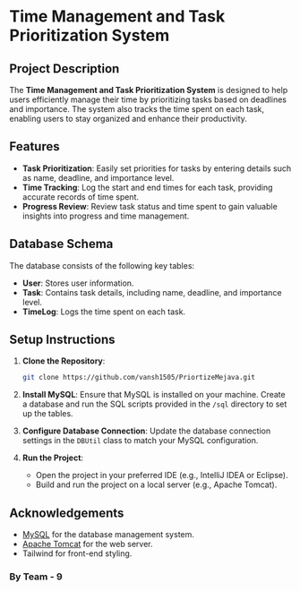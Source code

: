 # Time Management and Task Prioritization System

## Project Description
The **Time Management and Task Prioritization System** is designed to help users efficiently manage their time by prioritizing tasks based on deadlines and importance. The system also tracks the time spent on each task, enabling users to stay organized and enhance their productivity.

## Features
- **Task Prioritization**: Easily set priorities for tasks by entering details such as name, deadline, and importance level.
- **Time Tracking**: Log the start and end times for each task, providing accurate records of time spent.
- **Progress Review**: Review task status and time spent to gain valuable insights into progress and time management.

## Database Schema
The database consists of the following key tables:
- **User**: Stores user information.
- **Task**: Contains task details, including name, deadline, and importance level.
- **TimeLog**: Logs the time spent on each task.

## Setup Instructions
1. **Clone the Repository**:
   ```bash
   git clone https://github.com/vansh1505/PriortizeMejava.git
   ```

2. **Install MySQL**:
   Ensure that MySQL is installed on your machine. Create a database and run the SQL scripts provided in the `/sql` directory to set up the tables.

3. **Configure Database Connection**:
   Update the database connection settings in the `DBUtil` class to match your MySQL configuration.

4. **Run the Project**:
   - Open the project in your preferred IDE (e.g., IntelliJ IDEA or Eclipse).
   - Build and run the project on a local server (e.g., Apache Tomcat).

## Acknowledgements
- [MySQL](https://www.mysql.com/) for the database management system.
- [Apache Tomcat](http://tomcat.apache.org/) for the web server.
- Tailwind for front-end styling.

### By Team - 9
